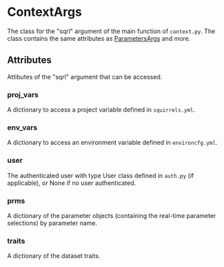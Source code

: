 # ContextArgs

The class for the "sqrl" argument of the main function of `context.py`. The class contains the same attributes as [ParametersArgs](./ParametersArgs) and more.

## Attributes

Attibutes of the "sqrl" argument that can be accessed.

### proj_vars
    
A dictionary to access a project variable defined in `squirrels.yml`.

### env_vars

A dictionary to access an environment variable defined in `environcfg.yml`.

### user

The authenticated user with type User class defined in `auth.py` (if applicable), or None if no user authenticated.

### prms

A dictionary of the parameter objects (containing the real-time parameter selections) by parameter name.

### traits

A dictionary of the dataset traits.

